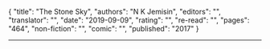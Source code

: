 {
"title": "The Stone Sky",
"authors": "N K Jemisin",
"editors": "",
"translator": "",
"date": "2019-09-09",
"rating": "",
"re-read": "",
"pages": "464",
"non-fiction": "",
"comic": "",
"published": "2017"
}

---
